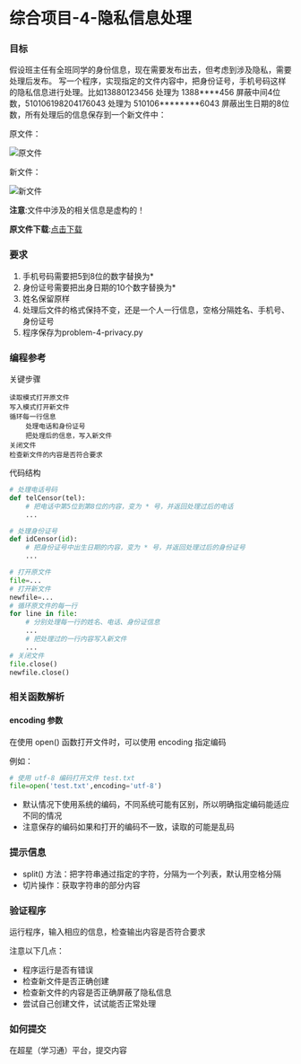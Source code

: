 # 综合项目-4-隐私信息处理

### 目标
假设班主任有全班同学的身份信息，现在需要发布出去，但考虑到涉及隐私，需要处理后发布。
写一个程序，实现指定的文件内容中，把身份证号，手机号码这样的隐私信息进行处理。比如13880123456 处理为 1388\*\*\*\*456 屏蔽中间4位数，510106198204176043 处理为 510106\*\*\*\*\*\*\*\*6043 屏蔽出生日期的8位数，所有处理后的信息保存到一个新文件中：

原文件：

![原文件](https://uinx1983.github.io/img/p4-ofile.png)

新文件：

![新文件](https://uinx1983.github.io/img/p4-nfile.png)

**注意**:文件中涉及的相关信息是虚构的！

**原文件下载**:[点击下载](https://uinx1983.github.io/python/problem/users.txt)

### 要求
1. 手机号码需要把5到8位的数字替换为*
2. 身份证号需要把出身日期的10个数字替换为*
3. 姓名保留原样
4. 处理后文件的格式保持不变，还是一个人一行信息，空格分隔姓名、手机号、身份证号
5. 程序保存为problem-4-privacy.py

### 编程参考
关键步骤
```
读取模式打开原文件
写入模式打开新文件
循环每一行信息
    处理电话和身份证号
    把处理后的信息，写入新文件
关闭文件
检查新文件的内容是否符合要求
```
代码结构
```python
# 处理电话号码
def telCensor(tel):
    # 把电话中第5位到第8位的内容，变为 * 号，并返回处理过后的电话
    ...

# 处理身份证号
def idCensor(id):
    # 把身份证号中出生日期的内容，变为 * 号，并返回处理过后的身份证号
    ...

# 打开原文件
file=...
# 打开新文件
newfile=...
# 循环原文件的每一行
for line in file:
    # 分别处理每一行的姓名、电话、身份证信息
    ...
    # 把处理过的一行内容写入新文件
    ...
# 关闭文件
file.close()
newfile.close()
```

### 相关函数解析
#### encoding 参数
在使用 open() 函数打开文件时，可以使用 encoding 指定编码

例如：
```python
# 使用 utf-8 编码打开文件 test.txt
file=open('test.txt',encoding='utf-8')
```
- 默认情况下使用系统的编码，不同系统可能有区别，所以明确指定编码能适应不同的情况
- 注意保存的编码如果和打开的编码不一致，读取的可能是乱码

### 提示信息
- split() 方法：把字符串通过指定的字符，分隔为一个列表，默认用空格分隔
- 切片操作：获取字符串的部分内容

### 验证程序
运行程序，输入相应的信息，检查输出内容是否符合要求

注意以下几点：
- 程序运行是否有错误
- 检查新文件是否正确创建
- 检查新文件的内容是否正确屏蔽了隐私信息
- 尝试自己创建文件，试试能否正常处理

### 如何提交
在超星（学习通）平台，提交内容